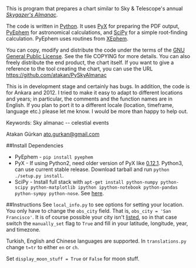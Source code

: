 This is program that prepares a chart similar to Sky & Telescope's
annual [*Skygazer's Almanac*](http://www.shopatsky.com/product/Skygazers-Almanac-2011-Wall-Chart/).

The code is written in [Python](http://www.python.org/). It uses
[PyX](http://pyx.sourceforge.net/) for preparing the PDF output,
[PyEphem](http://rhodesmill.org/pyephem/) for astronomical calculations,
and [SciPy](http://www.scipy.org/) for a simple root-finding calculation.
PyEphem uses routines from
[XEphem](http://www.clearskyinstitute.com/xephem/).

You can copy, modify and distribute the code under the terms of the
[GNU General Public License](http://www.gnu.org/copyleft/gpl.html). See
the file COPYING for more details. You can also freely distribute
the end product, the chart itself. If you want to give a reference to the
tool creating the chart, you can use the URL
https://github.com/atakan/PySkyAlmanac

This is in development stage and certainly has bugs. In addition, the
code is for Ankara and 2012. I tried to make it easy to adapt to
different locations and years; in particular, the comments and the
function names are in English. If you plan to port it to a different
locale (location, timeframe, language etc.) please let me know. I would
be more than happy to help out.

Keywords: Sky almanac -- celestial events

Atakan Gürkan <ato.gurkan@gmail.com>

##Install Dependencies
* PyEphem - `pip install pyephem`
* PyX - If using Python2, need older version of PyX like [0.12.1](http://sourceforge.net/projects/pyx/files/pyx/0.12.1/). Python3, can use current stable release. Download tarball and run `python ./setup.py install`.
* SciPy - Install full stack with `apt-get install python-numpy python-scipy python-matplotlib ipython ipython-notebook python-pandas python-sympy python-nose`. See [here](http://www.scipy.org/install.html).

##Instructions
See `local_info.py` to see options for setting your location. You only have to change the `obs_city` field. That is, `obs_city = 'San Francisco'`. It is of course possible your city isn't [listed](https://github.com/brandon-rhodes/pyephem/blob/master/ephem/cities.py), so in that case switch the `manually_set` flag to `True` and fill in your latitude, longitude, year, and timezone.

Turkish, English and Chinese languages are supported. In `translations.py` change `t=tr` to either `en` or `ch`.

Set `display_moon_stuff = True` or `False` for moon stuff.
